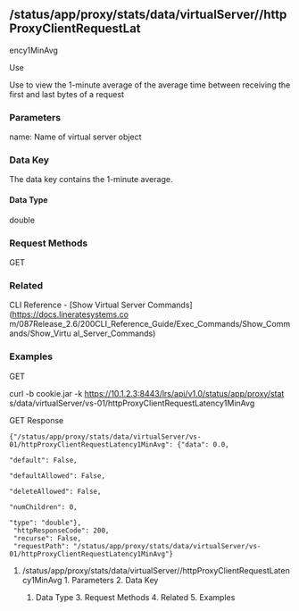 ## /status/app/proxy/stats/data/virtualServer/<name>/httpProxyClientRequestLat
ency1MinAvg

Use

Use to view the 1-minute average of the average time between receiving the
first and last bytes of a request

### Parameters

name: Name of virtual server object

### Data Key

The data key contains the 1-minute average.

#### Data Type

double

### Request Methods

GET

### Related

CLI Reference - [Show Virtual Server Commands](https://docs.lineratesystems.co
m/087Release_2.6/200CLI_Reference_Guide/Exec_Commands/Show_Commands/Show_Virtu
al_Server_Commands)

### Examples

GET

curl -b cookie.jar -k https://10.1.2.3:8443/lrs/api/v1.0/status/app/proxy/stat
s/data/virtualServer/vs-01/httpProxyClientRequestLatency1MinAvg

GET Response

    
    
    {"/status/app/proxy/stats/data/virtualServer/vs-01/httpProxyClientRequestLatency1MinAvg": {"data": 0.0,
                                                                                             "default": False,
                                                                                             "defaultAllowed": False,
                                                                                             "deleteAllowed": False,
                                                                                             "numChildren": 0,
                                                                                             "type": "double"},
     "httpResponseCode": 200,
     "recurse": False,
     "requestPath": "/status/app/proxy/stats/data/virtualServer/vs-01/httpProxyClientRequestLatency1MinAvg"}
    

  1. /status/app/proxy/stats/data/virtualServer/<name>/httpProxyClientRequestLatency1MinAvg
    1. Parameters
    2. Data Key
      1. Data Type
    3. Request Methods
    4. Related
    5. Examples

